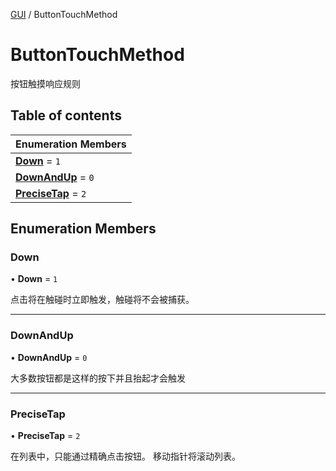 [GUI](../groups/GUI.GUI.md) / ButtonTouchMethod

# ButtonTouchMethod <Badge type="tip" text="Enumeration" /> <Score text="ButtonTouchMethod" />

按钮触摸响应规则

## Table of contents

| Enumeration Members |
| :-----|
| **[Down](UI.ButtonTouchMethod.md#down)** = ``1`` <br> |
| **[DownAndUp](UI.ButtonTouchMethod.md#downandup)** = ``0`` <br> |
| **[PreciseTap](UI.ButtonTouchMethod.md#precisetap)** = ``2`` <br> |

## Enumeration Members

### Down <Score text="Down" /> 

• **Down** = ``1``

点击将在触碰时立即触发，触碰将不会被捕获。

___

### DownAndUp <Score text="DownAndUp" /> 

• **DownAndUp** = ``0``

大多数按钮都是这样的按下并且抬起才会触发

___

### PreciseTap <Score text="PreciseTap" /> 

• **PreciseTap** = ``2``

在列表中，只能通过精确点击按钮。
移动指针将滚动列表。
